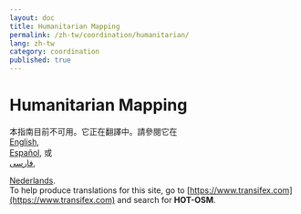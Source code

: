 ```yaml
---
layout: doc
title: Humanitarian Mapping
permalink: /zh-tw/coordination/humanitarian/
lang: zh-tw
category: coordination
published: true
---
```


Humanitarian Mapping
=============================  

本指南目前不可用。它正在翻譯中。請參閱它在  
[English](/en/josm/josm-adding-imagery/), <!--
[Bahasa Indonesia](/bi/josm/josm-adding-imagery/),  
[Czech](/cs/josm/josm-adding-imagery/),   
[Deutsch](/de/josm/josm-adding-imagery/),  -->  
[Español](/es/josm/josm-adding-imagery/), 或  
[فارسی](/fa/josm/josm-adding-imagery/),  
<!--[Français](/fr/josm/josm-adding-imagery/),  
[Hrvatski](/hr/josm/josm-adding-imagery/),  
[Italiano](/it/josm/josm-adding-imagery/),  
[日本語](/ja/josm/josm-adding-imagery/),  
[Norsk](/nb/josm/josm-adding-imagery/),-->
[Nederlands](/nl/josm/josm-adding-imagery/).  <!--
[Português](/pt/josm/josm-adding-imagery/),  
[Русский](/ru/josm/josm-adding-imagery/),  
[Kiswahili](/sw/josm/josm-adding-imagery/),  
[Українська](/uk/josm/josm-adding-imagery/), 
[简体中文](/zh/josm/josm-adding-imagery/).-->  
To help produce translations for this site, go to [https://www.transifex.com](https://www.transifex.com) and search for **HOT-OSM**.

